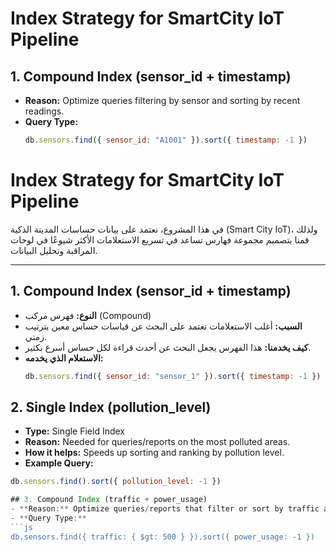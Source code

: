 # Index Strategy for SmartCity IoT Pipeline

## 1. Compound Index (sensor_id + timestamp)
- **Reason:** Optimize queries filtering by sensor and sorting by recent readings.
- **Query Type:** 
  ```js
  db.sensors.find({ sensor_id: "A1001" }).sort({ timestamp: -1 })

# Index Strategy for SmartCity IoT Pipeline

في هذا المشروع، نعتمد على بيانات حساسات المدينة الذكية (Smart City IoT)،
ولذلك قمنا بتصميم مجموعة فهارس تساعد في تسريع الاستعلامات الأكثر شيوعًا
في لوحات المراقبة وتحليل البيانات.

---

## 1. Compound Index (sensor_id + timestamp)
- **النوع:** فهرس مركب (Compound)
- **السبب:** أغلب الاستعلامات تعتمد على البحث عن قياسات حساس معين بترتيب زمني.
- **كيف يخدمنا:** هذا الفهرس يجعل البحث عن أحدث قراءة لكل حساس أسرع بكثير.
- **الاستعلام الذي يخدمه:**
  ```js
  db.sensors.find({ sensor_id: "sensor_1" }).sort({ timestamp: -1 })

## 2. Single Index (pollution_level)
- **Type:** Single Field Index
- **Reason:** Needed for queries/reports on the most polluted areas.
- **How it helps:** Speeds up sorting and ranking by pollution level.
- **Example Query:** 
```js
db.sensors.find().sort({ pollution_level: -1 })

## 3. Compound Index (traffic + power_usage)
- **Reason:** Optimize queries/reports that filter or sort by traffic and power consumption together.
- **Query Type:** 
```js
db.sensors.find({ traffic: { $gt: 500 } }).sort({ power_usage: -1 })
